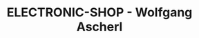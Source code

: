 ---
title: "ELECTRONIC-SHOP - Wolfgang Ascherl"
url: /schrobenhausen/electronic-shop-wolfgang-ascherl/
shop: Elektronik
---